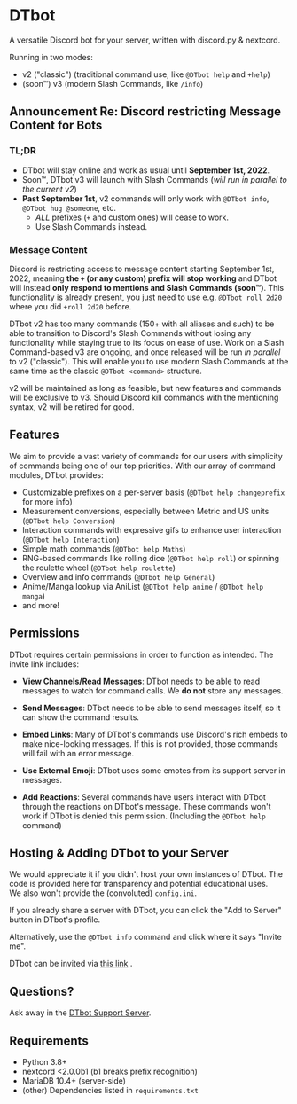 # DTbot

A versatile Discord bot for your server, written with discord.py & nextcord.

Running in two modes:

* v2 ("classic") (traditional command use, like `@DTbot help` and `+help`)
* (soon™) v3 (modern Slash Commands, like `/info`)

## Announcement Re: Discord restricting Message Content for Bots

### TL;DR

* DTbot will stay online and work as usual until **September 1st, 2022**.
* Soon™, DTbot v3 will launch with Slash Commands (*will run in parallel to the current v2*)
* **Past September 1st**, v2 commands will only work with `@DTbot info`, `@DTbot hug @someone`, etc.
  * *ALL* prefixes (`+` and custom ones) will cease to work.
  * Use Slash Commands instead.

### Message Content

Discord is restricting access to message content starting September 1st, 2022, meaning **the `+` (or any custom)
prefix will stop working** and DTbot will instead **only respond to mentions and Slash Commands (soon™)**. This
functionality is already present, you just need to use e.g. `@DTbot roll 2d20` where you did `+roll 2d20` before.

DTbot v2 has too many commands (150+ with all aliases and such) to be able to transition to Discord's Slash
Commands without losing any functionality while staying true to its focus on ease of use.
Work on a Slash Command-based v3 are ongoing, and once released will be run *in parallel* to v2 ("classic"). This will
enable you to use modern Slash Commands at the same time as the classic `@DTbot <command>` structure.

v2 will be maintained as long as feasible, but new features and commands will be exclusive to v3. Should Discord
kill commands with the mentioning syntax, v2 will be retired for good.

## Features

We aim to provide a vast variety of commands for our users with simplicity of commands being one of our top priorities.
With our array of command modules, DTbot provides:

* Customizable prefixes on a per-server basis (`@DTbot help changeprefix` for more info)
* Measurement conversions, especially between Metric and US units (`@DTbot help Conversion`)
* Interaction commands with expressive gifs to enhance user interaction (`@DTbot help Interaction`)
* Simple math commands (`@DTbot help Maths`)
* RNG-based commands like rolling dice (`@DTbot help roll`) or spinning the roulette wheel (`@DTbot help roulette`)
* Overview and info commands (`@DTbot help General`)
* Anime/Manga lookup via AniList (`@DTbot help anime` / `@DTbot help manga`)
* and more!

## Permissions

DTbot requires certain permissions in order to function as intended. The invite link includes:

- **View Channels/Read Messages**: DTbot needs to be able to read messages to watch for command calls. We **do not**
  store any messages.

- **Send Messages**: DTbot needs to be able to send messages itself, so it can show the command results.

- **Embed Links**: Many of DTbot's commands use Discord's rich embeds to make nice-looking messages. If this is not
  provided, those commands will fail with an error message.

- **Use External Emoji**: DTbot uses some emotes from its support server in messages.

- **Add Reactions**: Several commands have users interact with DTbot through the reactions on DTbot's message. These
  commands won't work if DTbot is denied this permission. (Including the `@DTbot help` command)

## Hosting & Adding DTbot to your Server

We would appreciate it if you didn't host your own instances of DTbot. The code is provided here for transparency and
potential educational uses.<br>
We also won't provide the (convoluted) `config.ini`.

If you already share a server with DTbot, you can click the "Add to Server" button in DTbot's profile.

Alternatively, use the `@DTbot info` command and click where it says "Invite me".

DTbot can be invited
via [this link](https://discord.com/api/oauth2/authorize?client_id=472730689599569921&permissions=281664&scope=applications.commands%20bot)
.

## Questions?

Ask away in the [DTbot Support Server](https://discord.gg/kSPMd2v).

## Requirements

* Python 3.8+
* nextcord <2.0.0b1 (b1 breaks prefix recognition)
* MariaDB 10.4+ (server-side)
* (other) Dependencies listed in `requirements.txt`

